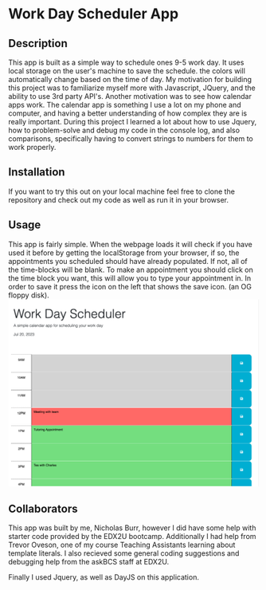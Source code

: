 # Work Day Scheduler App

## Description
This app is built as a simple way to schedule ones 9-5 work day. It uses local storage on the user's machine to save the schedule.
the colors will automatically change based on the time of day. My motivation for building this project was to familiarize myself more with Javascript, JQuery, and the ability to use 3rd party API's. Another motivation was to see how calendar apps work. The calendar app is something I use a lot on my phone and computer, and having a better understanding of how complex they are is really important. During this project I learned a lot about how to use Jquery, how to problem-solve and debug my code in the console log, and also comparisons, specifically having to convert  strings to numbers for them to work properly.

## Installation

If you want to try this out on your local machine feel free to clone the repository and check out my code as well as run it in your browser. 

## Usage

This app is fairly simple. When the webpage loads it will check if you have used it before by getting the localStorage from your browser, if so, the appointments you scheduled should have already populated. If not, all of the time-blocks will be blank. To make an appointment you should click on the time block you want, this will allow you to type your appointment in. In order to save it press the icon on the left that shows the save icon. (an OG floppy disk).
![Example](./Images/example.jpg)

## Collaborators

This app was built by me, Nicholas Burr, however I did have some help with starter code provided by the EDX2U bootcamp. Additionally I had help from Trevor Oveson, one of my course Teaching Assistants learning about template literals. I also recieved some general coding suggestions and debugging help from the askBCS staff at EDX2U. 

Finally I used Jquery, as well as DayJS on this application. 




